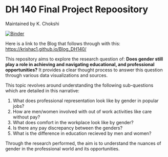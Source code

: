 # DH 140 Final Project Repoository

Maintained by K. Chokshi

[![Binder](https://mybinder.org/badge_logo.svg)](https://mybinder.org/v2/gh/krishac1/DH_140_Final/main)

Here is a link to the Blog that follows through with this: https://krishac1.github.io/Blog_DH140/

This repository aims to explore the research question of: **Does gender still play a role in achieving and navigating educational, and professional opportunities?** It provides a clear thought process to answer this question through various data visualizations and sources.

This topic revolves around understanding the following sub-questions which are detailed in this narrative:
1. What does professional representation look like by gender in popular jobs?
2. How are men/women involved with out of work activities like care without pay?
3. What does comfort in the workplace look like by gender?
4. Is there any pay discrepancy between the genders?
5. What is the difference in education recieved by men and women?

Through the research performed, the aim is to understand the nuances of gender in the professional world and its opportunities. 
